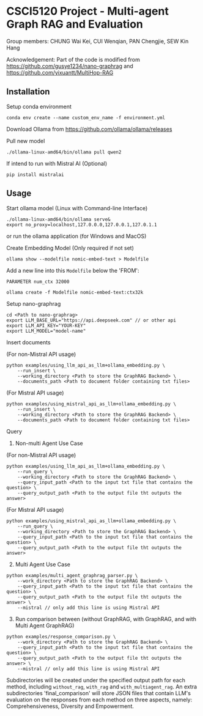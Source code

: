 # CSCI5120 Project - Multi-agent Graph RAG and Evaluation

Group members: CHUNG Wai Kei, CUI Wenqian, PAN Chengjie,  SEW Kin Hang

Acknowledgement: Part of the code is modified from https://github.com/gusye1234/nano-graphrag and https://github.com/yixuantt/MultiHop-RAG

## Installation

Setup conda environment
```
conda env create --name custom_env_name -f environment.yml
```

Download Ollama from https://github.com/ollama/ollama/releases

Pull new model 
```
./ollama-linux-amd64/bin/ollama pull qwen2 
```

If intend to run with Mistral AI (Optional)
```
pip install mistralai
```


## Usage

Start ollama model (Linux with Command-line Interface)
```
./ollama-linux-amd64/bin/ollama serve& 
export no_proxy=localhost,127.0.0.0,127.0.0.1,127.0.1.1 
```
or run the ollama application (for Windows and MacOS)

Create Embedding Model (Only required if not set)
```
ollama show --modelfile nomic-embed-text > Modelfile
```

Add a new line into this `Modelfile` below the 'FROM':

`PARAMETER num_ctx 32000`

```
ollama create -f Modelfile nomic-embed-text:ctx32k
```

Setup nano-graphrag
```
cd <Path to nano-graphrag>
export LLM_BASE_URL="https://api.deepseek.com" // or other api
export LLM_API_KEY="YOUR-KEY" 
export LLM_MODEL="model-name" 
```

Insert documents

(For non-Mistral API usage)
```
python examples/using_llm_api_as_llm+ollama_embedding.py \
    --run_insert \
    --working_directory <Path to store the GraphRAG Backend> \
    --documents_path <Path to document folder containing txt files> 
```
(For Mistral API usage)
```
python examples/using_mistral_api_as_llm+ollama_embedding.py \
    --run_insert \
    --working_directory <Path to store the GraphRAG Backend> \
    --documents_path <Path to document folder containing txt files> 
```

Query

1. Non-multi Agent Use Case

(For non-Mistral API usage)
```
python examples/using_llm_api_as_llm+ollama_embedding.py \
    --run_query \
    --working_directory <Path to store the GraphRAG Backend> \
    --query_input_path <Path to the input txt file that contains the question> \
    --query_output_path <Path to the output file tht outputs the answer>
```
(For Mistral API usage)
```
python examples/using_mistral_api_as_llm+ollama_embedding.py \
    --run_query \
    --working_directory <Path to store the GraphRAG Backend> \
    --query_input_path <Path to the input txt file that contains the question> \
    --query_output_path <Path to the output file tht outputs the answer>
```

2. Multi Agent Use Case
```
python examples/multi_agent_graphrag_parser.py \
    --work_directory <Path to store the GraphRAG Backend> \
    --query_input_path <Path to the input txt file that contains the question> \
    --query_output_path <Path to the output file tht outputs the answer> \
    --mistral // only add this line is using Mistral API
```

3. Run comparison between (without GraphRAG, with GraphRAG, and with Multi Agent GraphRAG)
```
python examples/response_comparison.py \
    --work_directory <Path to store the GraphRAG Backend> \
    --query_input_path <Path to the input txt file that contains the question> \
    --query_output_path <Path to the output file tht outputs the answer> \
    --mistral // only add this line is using Mistral API
```
Subdirectories will be created under the specified output path for each method, including `without_rag`, `with_rag` and `with_multiagent_rag`.
An extra subdirectories 'final_comparison' will store JSON files that contain LLM's evaluation on the responses from each method on three aspects, namely: Comprehensiveness, Diversity and Empowerment.